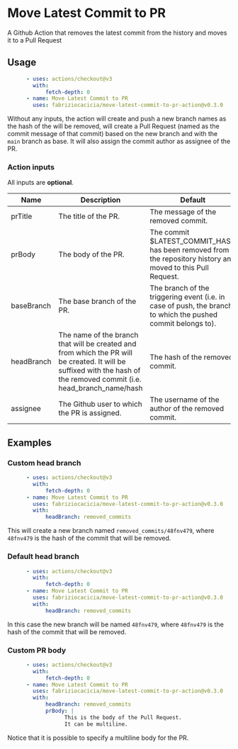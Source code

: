# Move Latest Commit to PR
A Github Action that removes the latest commit from the history and moves it to a Pull Request

## Usage

```yml
      - uses: actions/checkout@v3
        with:
            fetch-depth: 0
      - name: Move Latest Commit to PR
        uses: fabriziocacicia/move-latest-commit-to-pr-action@v0.3.0
```

Without any inputs, the action will create and push a new branch names as the hash of the will be removed, will create a Pull Request (named as the commit message of that commit) based on the new branch and with the `main` branch as base. It will also assign the commit author as assignee of the PR.

### Action inputs

All inputs are **optional**.

| Name | Description | Default |
| --- | --- | --- |
| prTitle | The title of the PR. | The message of the removed commit. |
| prBody | The body of the PR. | The commit $LATEST_COMMIT_HASH has been removed from the repository history and moved to this Pull Request. |
| baseBranch | The base branch of the PR. | The branch of the triggering event (i.e. in case of push, the branch to which the pushed commit belongs to). |
| headBranch | The name of the branch that will be created and from which the PR will be created. It will be suffixed with the hash of the removed commit (i.e. head_branch_name/hash | The hash of the removed commit. |
| assignee | The Github user to which the PR is assigned. | The username of the author of the removed commit. |


## Examples

### Custom head branch
```yml
      - uses: actions/checkout@v3
        with:
            fetch-depth: 0
      - name: Move Latest Commit to PR
        uses: fabriziocacicia/move-latest-commit-to-pr-action@v0.3.0
        with:
            headBranch: removed_commits
```
This will create a new branch named `removed_commits/48fnv479`, where `48fnv479` is the hash of the commit that will be removed.

### Default head branch
```yml
      - uses: actions/checkout@v3
        with:
            fetch-depth: 0
      - name: Move Latest Commit to PR
        uses: fabriziocacicia/move-latest-commit-to-pr-action@v0.3.0
        with:
            headBranch: removed_commits
```
In this case the new branch will be named `48fnv479`, where `48fnv479` is the hash of the commit that will be removed.

### Custom PR body
```yml
      - uses: actions/checkout@v3
        with:
            fetch-depth: 0
      - name: Move Latest Commit to PR
        uses: fabriziocacicia/move-latest-commit-to-pr-action@v0.3.0
        with:
            headBranch: removed_commits
            prBody: |
                  This is the body of the Pull Request.
                  It can be multiline.
```
Notice that it is possible to specify a multiline body for the PR.

